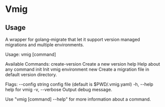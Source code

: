 Vmig
===

## Usage

A wrapper for golang-migrate that let it support version managed migrations and
multiple environments.

Usage:
  vmig [command]

Available Commands:
  create-version Create a new version
  help           Help about any command
  init           Init vmig environment
  new            Create a migration file in default version directory.

Flags:
      --config string   config file (default is $PWD/.vmig.yaml)
  -h, --help            help for vmig
  -v, --verbose         Output debug message.

Use "vmig [command] --help" for more information about a command.
